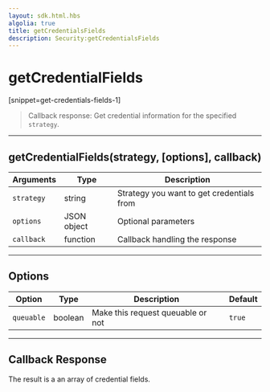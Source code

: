 ```yaml
---
layout: sdk.html.hbs
algolia: true
title: getCredentialsFields
description: Security:getCredentialsFields
---
```

  

# getCredentialFields
[snippet=get-credentials-fields-1]
> Callback response:
Get credential information for the specified `strategy`.

---

## getCredentialFields(strategy, [options], callback)

| Arguments | Type | Description
|-----------|------|------------
| `strategy` | string | Strategy you want to get credentials from
| `options` | JSON object | Optional parameters
| `callback`| function | Callback handling the response

---

## Options

| Option | Type | Description | Default
|--------|------|-------------|---------
| `queuable` | boolean | Make this request queuable or not  | `true`

---

## Callback Response

The result is a an array of credential fields.
